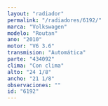 ```yaml
---
layout: "radiador"
permalink: "/radiadores/6192/"
marca: "Volkswagen"
modelo: "Routan"
ano: "2010"
motor: "V6 3.6"
transmision: "Automática"
parte: "434092"
clima: "Con clima"
alto: "24 1/8"
ancho: "21 1/8"
observaciones: ""
id: "6192"
---
```


